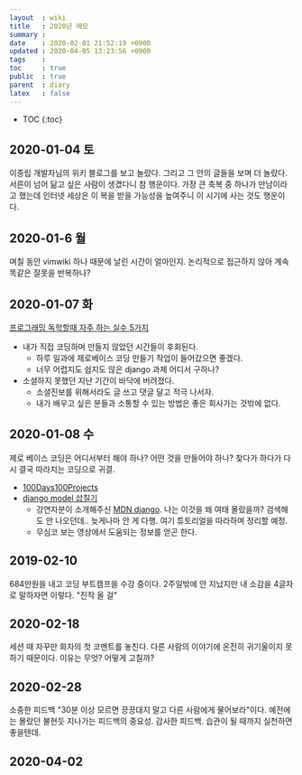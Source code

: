 ```yaml
---
layout  : wiki
title   : 2020년 메모
summary : 
date    : 2020-02-01 21:52:19 +0900
updated : 2020-04-05 13:23:56 +0900
tags    : 
toc     : true
public  : true
parent  : diary
latex   : false
---
```

* TOC
{:toc}

## 2020-01-04 토

이종립 개발자님의 위키 블로그를 보고 놀랐다. 그리고 그 안의 글들을 보며 더 놀랐다. 서른이 넘어 닮고 싶은 사람이 생겼다니 참 행운이다.
가장 큰 축복 중 하나가 만남이라고 했는데 인터넷 세상은 이 복을 받을 가능성을 높여주니 이 시기에 사는 것도 행운이다.

## 2020-01-6 월

며칠 동안 vimwiki 하나 때문에 날린 시간이 얼마인지. 논리적으로 접근하지 않아 계속 똑같은 잘못을 반복하나? 

## 2020-01-07 화

[프로그래밍 독학할때 자주 하는 실수 5가지](https://www.youtube.com/watch?v=FF6CF8TZIhE)
* 내가 직접 코딩하며 만들지 않았던 시간들이 후회된다.
    * 하루 일과에 제로베이스 코딩 만들기 작업이 들어갔으면 좋겠다.
    * 너무 어렵지도 쉽지도 않은 django 과제 어디서 구하나?
* 소셜하지 못했던 지난 기간이 바닥에 버려졌다.
    * 소셜진보를 위해서라도 글 쓰고 댓글 달고 적극 나서자.
    * 내가 배우고 싶은 분들과 소통할 수 있는 방법은 좋은 회사가는 것밖에 없다.

## 2020-01-08 수

제로 베이스 코딩은 어디서부터 해야 하나? 어떤 것을 만들어야 하나? 찾다가 하다가 다시 결국 따라치는 코딩으로 귀결.
- [100Days100Projects](https://www.florin-pop.com/blog/2019/09/100-days-100-projects/)
- [django model 삽질기](https://www.youtube.com/watch?v=PlPrxrlBBG8)
    * 강연자분이 소개해주신 [MDN django](https://developer.mozilla.org/ko/docs/Learn/Server-side/Django/Introduction). 나는 이것을 왜 여태 몰랐을까? 검색해도 안 나오던데.. 늦게나마 안 게 다행. 여기 튜토리얼을 따라하며 정리할 예정.
    * 무심코 보는 영상에서 도움되는 정보를 얻곤 한다. 

## 2019-02-10

684만원을 내고 코딩 부트캠프을 수강 중이다. 2주일밖에 안 지났지만 내 소감을 4글자로 말하자면 이렇다. "진작 올 걸"

## 2020-02-18

세션 때 자꾸만 화자의 첫 코멘트를 놓친다. 다른 사람의 이야기에 온전히 귀기울이지 못하기 때문이다. 이유는 무엇? 어떻게 고칠까?

## 2020-02-28

소중한 피드백 "30분 이상 모르면 끙끙대지 말고 다른 사람에게 물어보라"이다. 예전에는 몰랐던 불현듯 지나가는 피드백의 중요성. 감사한 피드백. 습관이 될 때까지 실천하면 좋을텐데.

## 2020-04-02

